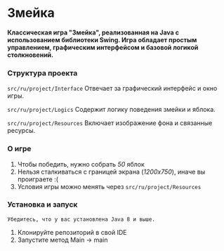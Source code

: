 # Змейка

**Классическая игра "Змейка", реализованная на Java с использованием библиотеки Swing. Игра обладает простым управлением, графическим интерфейсом и базовой логикой столкновений.**

### Структура проекта
`src/ru/project/Interface` Отвечает за графический интерфейс и окно игры.

`src/ru/project/Logics` Содержит логику поведения змейки и яблока.

`src/ru/project/Resources` Включает изображение фона и связанные ресурсы.

### О игре

1. Чтобы победить, нужно собрать *50* яблок
2. Нельзя сталкиваться с границей экрана (*1200x750*), иначе вы проиграете :(
3. Условия игры можно менять через `src/ru/project/Resources`

### Установка и запуск

`Убедитесь, что у вас установлена Java 8 и выше.`

1. Клонируйте репозиторий в свой IDE
2. Запустите метод Main -> main

